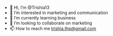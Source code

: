 - 👋 Hi, I’m @Trishia13
- 👀 I’m interested in marketing and communication
- 🌱 I’m currently learning business
- 💞️ I’m looking to collaborate on marketing
- 📫 How to reach me trishia.thp@gmail.com

<!---
Trishia13/Trishia13 is a ✨ special ✨ repository because its `README.md` (this file) appears on your GitHub profile.
You can click the Preview link to take a look at your changes.
--->
